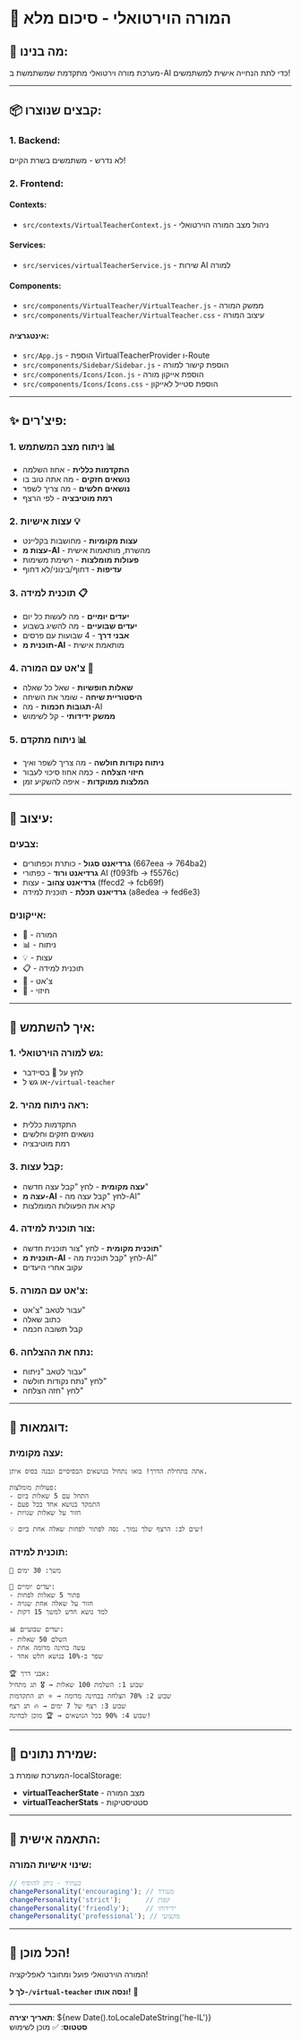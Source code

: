 # 🤖 המורה הוירטואלי - סיכום מלא

## 🎯 **מה בנינו:**
מערכת מורה וירטואלי מתקדמת שמשתמשת ב-AI כדי לתת הנחייה אישית למשתמשים!

---

## 📦 **קבצים שנוצרו:**

### **1. Backend:**
לא נדרש - משתמשים בשרת הקיים!

### **2. Frontend:**

#### **Contexts:**
- `src/contexts/VirtualTeacherContext.js` - ניהול מצב המורה הוירטואלי

#### **Services:**
- `src/services/virtualTeacherService.js` - שירות AI למורה

#### **Components:**
- `src/components/VirtualTeacher/VirtualTeacher.js` - ממשק המורה
- `src/components/VirtualTeacher/VirtualTeacher.css` - עיצוב המורה

#### **אינטגרציה:**
- `src/App.js` - הוספת VirtualTeacherProvider ו-Route
- `src/components/Sidebar/Sidebar.js` - הוספת קישור למורה
- `src/components/Icons/Icon.js` - הוספת אייקון מורה
- `src/components/Icons/Icons.css` - הוספת סטייל לאייקון

---

## ✨ **פיצ'רים:**

### **1. ניתוח מצב המשתמש 📊**
- **התקדמות כללית** - אחוז השלמה
- **נושאים חזקים** - מה אתה טוב בו
- **נושאים חלשים** - מה צריך לשפר
- **רמת מוטיבציה** - לפי הרצף

### **2. עצות אישיות 💡**
- **עצות מקומיות** - מחושבות בקליינט
- **עצות מ-AI** - מהשרת, מותאמות אישית
- **פעולות מומלצות** - רשימת משימות
- **עדיפות** - דחוף/בינוני/לא דחוף

### **3. תוכנית למידה 📋**
- **יעדים יומיים** - מה לעשות כל יום
- **יעדים שבועיים** - מה להשיג בשבוע
- **אבני דרך** - 4 שבועות עם פרסים
- **תוכנית מ-AI** - מותאמת אישית

### **4. צ'אט עם המורה 💬**
- **שאלות חופשיות** - שאל כל שאלה
- **היסטוריית שיחה** - שומר את השיחה
- **תגובות חכמות** - מה-AI
- **ממשק ידידותי** - קל לשימוש

### **5. ניתוח מתקדם 📊**
- **ניתוח נקודות חולשה** - מה צריך לשפר ואיך
- **חיזוי הצלחה** - כמה אחוז סיכוי לעבור
- **המלצות ממוקדות** - איפה להשקיע זמן

---

## 🎨 **עיצוב:**

### **צבעים:**
- **גרדיאנט סגול** - כותרת וכפתורים (667eea → 764ba2)
- **גרדיאנט ורוד** - כפתורי AI (f093fb → f5576c)
- **גרדיאנט צהוב** - עצות (ffecd2 → fcb69f)
- **גרדיאנט תכלת** - תוכנית למידה (a8edea → fed6e3)

### **אייקונים:**
- 🤖 - המורה
- 📊 - ניתוח
- 💡 - עצות
- 📋 - תוכנית למידה
- 💬 - צ'אט
- 🔮 - חיזוי

---

## 🚀 **איך להשתמש:**

### **1. גש למורה הוירטואלי:**
- לחץ על 🤖 בסיידבר
- או גש ל-`/virtual-teacher`

### **2. ראה ניתוח מהיר:**
- התקדמות כללית
- נושאים חזקים וחלשים
- רמת מוטיבציה

### **3. קבל עצות:**
- **עצה מקומית** - לחץ "קבל עצה חדשה"
- **עצה מ-AI** - לחץ "קבל עצה מה-AI"
- קרא את הפעולות המומלצות

### **4. צור תוכנית למידה:**
- **תוכנית מקומית** - לחץ "צור תוכנית חדשה"
- **תוכנית מ-AI** - לחץ "קבל תוכנית מה-AI"
- עקוב אחרי היעדים

### **5. צ'אט עם המורה:**
- עבור לטאב "צ'אט"
- כתוב שאלה
- קבל תשובה חכמה

### **6. נתח את ההצלחה:**
- עבור לטאב "ניתוח"
- לחץ "נתח נקודות חולשה"
- לחץ "חזה הצלחה"

---

## 🎯 **דוגמאות:**

### **עצה מקומית:**
```
אתה בתחילת הדרך! בואו נתחיל בנושאים הבסיסיים ונבנה בסיס איתן.

פעולות מומלצות:
- התחל עם 5 שאלות ביום
- התמקד בנושא אחד בכל פעם
- חזור על שאלות שגויות

💡 שים לב: הרצף שלך נמוך. נסה לפתור לפחות שאלה אחת ביום!
```

### **תוכנית למידה:**
```
📅 משך: 30 ימים

🎯 יעדים יומיים:
- פתור 5 שאלות לפחות
- חזור על שאלה אחת שגויה
- למד נושא חדש למשך 15 דקות

📊 יעדים שבועיים:
- השלם 50 שאלות
- עשה בחינה מדומה אחת
- שפר ב-10% בנושא חלש אחד

🏆 אבני דרך:
שבוע 1: השלמת 100 שאלות → 🎖️ תג מתחיל
שבוע 2: 70% הצלחה בבחינה מדומה → ⭐ תג התקדמות
שבוע 3: רצף של 7 ימים → 🔥 תג רצף
שבוע 4: 90% בכל הנושאים → 🏆 מוכן לבחינה!
```

---

## 💾 **שמירת נתונים:**

המערכת שומרת ב-localStorage:
- **virtualTeacherState** - מצב המורה
- **virtualTeacherStats** - סטטיסטיקות

---

## 🔧 **התאמה אישית:**

### **שינוי אישיות המורה:**
```javascript
// בעתיד - ניתן להוסיף
changePersonality('encouraging'); // מעודד
changePersonality('strict');      // קפדן
changePersonality('friendly');    // ידידותי
changePersonality('professional'); // מקצועי
```

---

## 🎉 **הכל מוכן!**

המורה הוירטואלי פועל ומחובר לאפליקציה!

**לך ל-`/virtual-teacher` ונסה אותו!** 🚀

---

**תאריך יצירה**: ${new Date().toLocaleDateString('he-IL')}  
**סטטוס**: ✅ מוכן לשימוש


